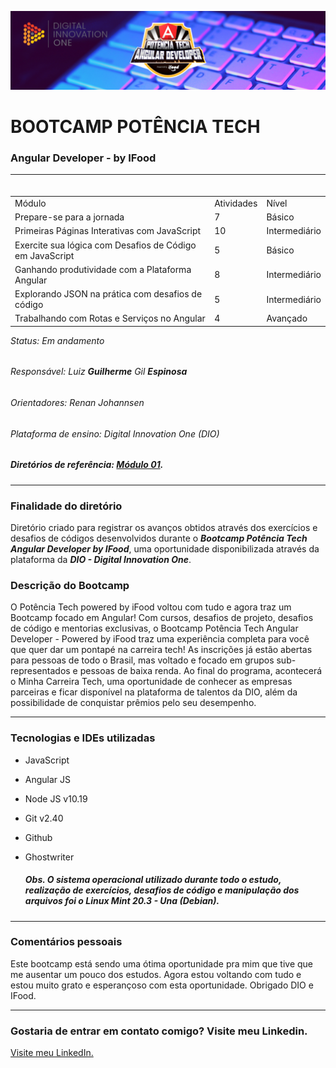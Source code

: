 ![Potencia-tech](./img/bootcamp-Technology_Banner.png "Potência Tech")
# BOOTCAMP POTÊNCIA TECH
### Angular Developer - by IFood

---
<div class="basicInfo" align:"justify">
  
  <table align="right">
    <tr>
        <td>Módulo</td>
        <td>Atividades</td>
        <td>Nível</td>
    </tr>
    <tr>
        <td>Prepare-se para a jornada</td>
        <td>7</td>
        <td>Básico</td>
    </tr>
     <tr>
        <td>Primeiras Páginas Interativas com JavaScript</td>
        <td>10</td>
        <td>Intermediário</td>
    </tr>
    <tr>
        <td>Exercite sua lógica com Desafios de Código em JavaScript</td>
        <td>5</td>
        <td>Básico</td>
    </tr>
     <tr>
        <td>Ganhando produtividade com a Plataforma Angular</td>
        <td>8</td>
        <td>Intermediário</td>
    </tr>
     <tr>
        <td>Explorando JSON na prática com desafios de código</td>
        <td>5</td>
        <td>Intermediário</td>
    </tr>
     <tr>
        <td>Trabalhando com Rotas e Serviços no Angular</td>
        <td>4</td>
        <td>Avançado</td>
    </tr>
</table>
  
<div class="status" align:"left">

###### Status: Em andamento
###### Responsável: Luiz **Guilherme** Gil **Espinosa**
###### Orientadores: Renan Johannsen
###### Plataforma de ensino: Digital Innovation One (DIO)
##### Diretórios de referência: [Módulo 01](https://github.com/digitalinnovationone/javascript-developer-m1 "pastas 01 e 02").
</div>

</div>

---
<p align:"justify">

### Finalidade do diretório

Diretório criado para registrar os avanços obtidos através dos exercícios e desafios de códigos desenvolvidos durante o ***Bootcamp Potência Tech Angular Developer by IFood***, uma oportunidade disponibilizada através da plataforma da ***DIO - Digital Innovation One***.

### Descrição do Bootcamp

O Potência Tech powered by iFood voltou com tudo e agora traz um Bootcamp focado em Angular! Com cursos, desafios de projeto, desafios de código e mentorias exclusivas, o Bootcamp Potência Tech Angular Developer - Powered by iFood traz uma experiência completa para você que quer dar um pontapé na carreira tech! As inscrições já estão abertas para pessoas de todo o Brasil, mas voltado e focado em grupos sub-representados e pessoas de baixa renda. Ao final do programa, acontecerá o Minha Carreira Tech, uma oportunidade de conhecer as empresas parceiras e ficar disponível na plataforma de talentos da DIO, além da possibilidade de conquistar prêmios pelo seu desempenho.
</p>

---
### Tecnologias e IDEs utilizadas

- JavaScript
- Angular JS
- Node JS	v10.19
- Git	v2.40
- Github
- Ghostwriter

  <p align:"justify">
  
  ##### Obs. O sistema operacional utilizado durante todo o estudo, realização de exercícios, desafios de código e manipulação dos arquivos foi o Linux Mint 20.3 - Una (Debian).
  </p>
---

### Comentários pessoais

<p align:"justify">

Este bootcamp está sendo uma ótima oportunidade pra mim que tive que me ausentar um pouco dos estudos. Agora estou voltando com tudo e estou muito grato e esperançoso com esta oportunidade. Obrigado DIO e IFood.

</p>

---
### Gostaria de entrar em contato comigo? Visite meu Linkedin.

[Visite meu LinkedIn.](https://www.linkedin.com/in/guilherme-espinosa/ "Perfil do LinkedIn")